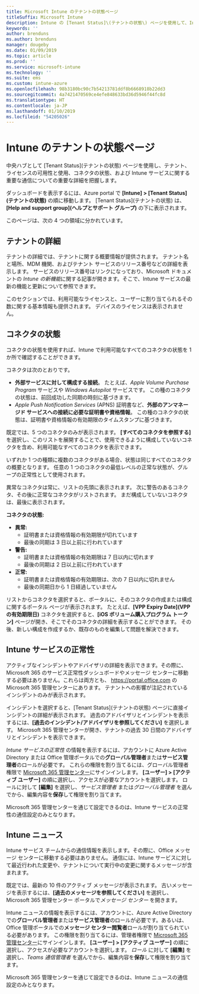 ```yaml
---
title: Microsoft Intune のテナントの状態ページ
titleSuffix: Microsoft Intune
description: Intune の [Tenant Status]\(テナントの状態\) ページを使用して、Intune ポータルを離れることなく、重要なテナントの詳細を表示します
keywords: ''
author: brenduns
ms.author: brenduns
manager: dougeby
ms.date: 01/09/2019
ms.topic: article
ms.prod: ''
ms.service: microsoft-intune
ms.technology: ''
ms.suite: ems
ms.custom: intune-azure
ms.openlocfilehash: 98b3180bc90c7b54213781ddf8b6668918b22dd3
ms.sourcegitcommit: 4a7421470569ce4efe848633bd36d5946f44fc8d
ms.translationtype: HT
ms.contentlocale: ja-JP
ms.lasthandoff: 01/10/2019
ms.locfileid: "54205026"
---
```

# <a name="intune-tenant-status-page"></a>Intune のテナントの状態ページ
中央ハブとして [Tenant Status]\(テナントの状態\) ページを使用し、テナント、ライセンスの可用性と使用、コネクタの状態、および Intune サービスに関する重要な通信についての重要な詳細を把握します。  

ダッシュボードを表示するには、Azure portal で **[Intune] > [Tenant Status]\(テナントの状態\)** の順に移動します。  [Tenant Status]\(テナントの状態\) は、**[Help and support group]\(ヘルプとサポート グループ\)** の下に表示されます。  

このページは、次の 4 つの領域に分かれています。

## <a name="tenant-details"></a>テナントの詳細
テナントの詳細では、テナントに関する概要情報が提供されます。 テナント名と場所、MDM 機関、およびテナント サービスのリリース番号などの詳細を表示します。 サービスのリリース番号はリンクになっており、Microsoft ドキュメントの *Intune の新機能*に関する記事が開きます。そこで、Intune サービスの最新の機能と更新について参照できます。  

このセクションでは、利用可能なライセンスと、ユーザーに割り当てられるその数に関する基本情報も提供されます。 デバイスのライセンスは表示されません。

## <a name="connector-status"></a>コネクタの状態
コネクタの状態を使用すれば、Intune で利用可能なすべてのコネクタの状態を 1 か所で確認することができます。  

コネクタは次のとおりです。
- **外部サービスに対して構成する接続**。 たとえば、*Apple Volume Purchase Program* サービスや *Windows Autopilot* サービスです。  この種のコネクタの状態は、前回成功した同期の時刻に基づきます。
- *Apple Push Notification Services* (APNS) 証明書など、**外部のアンマネージド サービスへの接続に必要な証明書や資格情報**。 この種のコネクタの状態は、証明書や資格情報の有効期限のタイムスタンプに基づきます。  

既定では、5 つのコネクタのみが表示されます。 **[すべてのコネクタを参照する]** を選択し、このリストを展開することで、使用できるように構成していないコネクタを含め、利用可能なすべてのコネクタを表示できます。  

いずれか 1 つの種類に複数のコネクタがある場合、状態は同じすべてのコネクタの概要となります。 任意の 1 つのコネクタの最低レベルの正常な状態が、グループの正常性として使用されます。  

異常なコネクタは常に、リストの先頭に表示されます。 次に警告のあるコネクタ、その後に正常なコネクタがリストされます。 まだ構成していないコネクタは、最後に表示されます。

**コネクタの状態:**
- **異常:**
    - 証明書または資格情報の有効期限が切れています
    - 最後の同期は 3 日以上前に行われています
- **警告:**
    - 証明書または資格情報の有効期限は 7 日以内に切れます
    - 最後の同期は 2 日以上前に行われています
- **正常:**
    - 証明書または資格情報の有効期限は、次の 7 日以内に切れません
    - 最後の同期日から 1 日経過していません  

リストからコネクタを選択すると、ポータルに、そのコネクタの作成または構成に関するポータル ページが表示されます。  たとえば、**[VPP Expiry Date]\(VPP の有効期限日\)** コネクタを選択すると、**[iOS ボリューム購入プログラム トークン]** ページが開き、そこでそのコネクタの詳細を表示することができます。 その後、新しい構成を作成するか、既存のものを編集して問題を解決できます。  

## <a name="intune-service-health"></a>Intune サービスの正常性  
アクティブなインシデントやアドバイザリの詳細を表示できます。その際に、Microsoft 365 のサービス正常性ダッシュボードやメッセージ センターに移動する必要はありません。これらは両方とも、 https://portal.office.com の Microsoft 365 管理センターにあります。 テナントへの影響が注記されているインシデントのみが表示されます。  

インシデントを選択すると、[Tenant Status]\(テナントの状態\) ページに直接インシデントの詳細が表示されます。 過去のアドバイザリとインシデントを表示するには、**[過去のインシデント/アドバイザリを参照してください]** を選択します。 Microsoft 365 管理センターが開き、テナントの過去 30 日間のアドバイザリとインシデントを表示できます。  

*Intune サービスの正常性* の情報を表示するには、アカウントに Azure Active Directory または Office 管理ポータルでの**グローバル管理者**または**サービス管理者**のロールが必要です。 これらの権限を割り当てるには、グローバル管理者権限で [Microsoft 365 管理センター](https://portal.officeppe.com/AdminPortal/Home#/homepage)にサインインします。 **[ユーザー] > [アクティブ ユーザー]** の順に選択し、アクセスが必要なアカウントを選択します。 ロールに対して **[編集]** を選択し、*サービス管理者* または*グローバル管理者* を選んでから、編集内容を**保存**して権限を割り当てます。  

Microsoft 365 管理センターを通じて設定できるのは、Intune サービスの正常性の通信設定のみとなります。

## <a name="intune-news"></a>Intune ニュース  
Intune サービス チームからの通信情報を表示します。その際に、Office メッセージ センターに移動する必要はありません。 通信には、Intune サービスに対して最近行われた変更や、テナントについて実行中の変更に関するメッセージが含まれます。  

既定では、最新の 10 件のアクティブ メッセージが表示されます。 古いメッセージを表示するには、**[過去のメッセージを参照してください]** を選択し、Microsoft 365 管理センター ポータルで*メッセージ センター* を開きます。  

Intune ニュースの情報を表示するには、アカウントに、Azure Active Directory での**グローバル管理者**または**サービス管理者**のロールが必要です。あるいは、Office 管理ポータルでの**メッセージ センター閲覧者**ロールが割り当てられている必要があります。  この権限を割り当てるには、管理者権限で [Microsoft 365 管理センター](https://portal.officeppe.com/AdminPortal/Home#/homepage)にサインインします。 **[ユーザー] > [アクティブ ユーザー]** の順に選択し、アクセスが必要なアカウントを選択します。 *ロール* に対して **[編集]** を選択し、*Teams 通信管理者* を選んでから、編集内容を**保存**して権限を割り当てます。  

Microsoft 365 管理センターを通じて設定できるのは、Intune ニュースの通信設定のみとなります。
